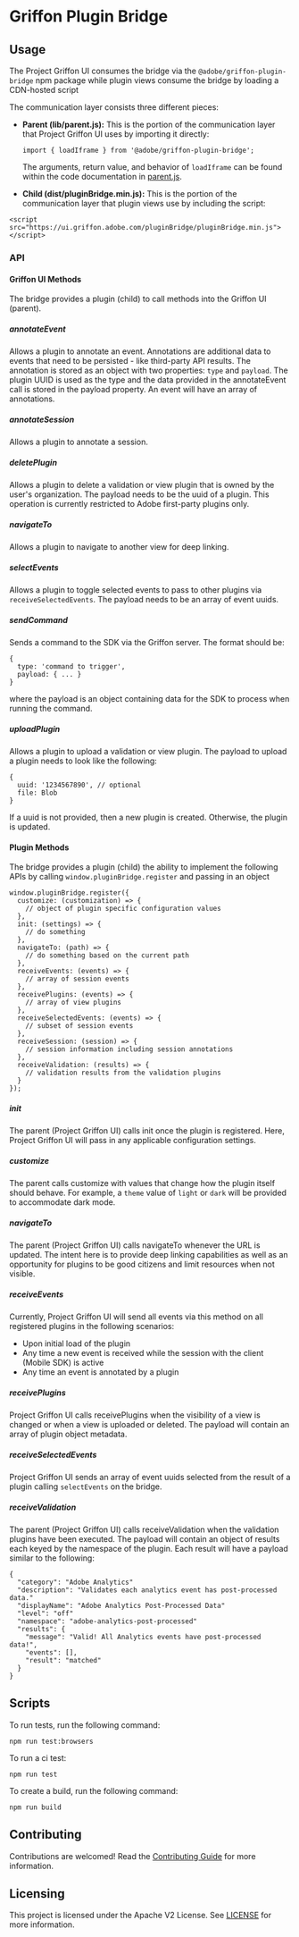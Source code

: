 # Griffon Plugin Bridge

## Usage

The Project Griffon UI consumes the bridge via the `@adobe/griffon-plugin-bridge` npm package while plugin views consume the bridge by loading a CDN-hosted script

The communication layer consists three different pieces:

* **Parent (lib/parent.js):** This is the portion of the communication layer that Project Griffon UI uses by importing it directly:

  `import { loadIframe } from '@adobe/griffon-plugin-bridge';`

  The arguments, return value, and behavior of `loadIframe` can be found within the code documentation in [parent.js](src/parent.js).

* **Child (dist/pluginBridge.min.js):** This is the portion of the communication layer that plugin views use by including the script:

`<script src="https://ui.griffon.adobe.com/pluginBridge/pluginBridge.min.js"></script>`

### API

#### Griffon UI Methods

The bridge provides a plugin (child) to call methods into the Griffon UI (parent).

##### annotateEvent

Allows a plugin to annotate an event. Annotations are additional data to events that need to be persisted - like third-party API results. The annotation is stored as an object with two properties: `type` and `payload`. The plugin UUID is used as the type and the data provided in the annotateEvent call is stored in the payload property. An event will have an array of annotations.

##### annotateSession

Allows a plugin to annotate a session.

##### deletePlugin

Allows a plugin to delete a validation or view plugin that is owned by the user's organization. The payload needs to be the uuid of a plugin. This operation is currently restricted to Adobe first-party plugins only.

##### navigateTo

Allows a plugin to navigate to another view for deep linking.

##### selectEvents

Allows a plugin to toggle selected events to pass to other plugins via `receiveSelectedEvents`. The payload needs to be an array of event uuids.

##### sendCommand

Sends a command to the SDK via the Griffon server. The format should be:
```
{
  type: 'command to trigger',
  payload: { ... }
}
```
where the payload is an object containing data for the SDK to process when running the command.

##### uploadPlugin

Allows a plugin to upload a validation or view plugin. The payload to upload a plugin needs to look like the following:
```
{
  uuid: '1234567890', // optional
  file: Blob
}
```
If a uuid is not provided, then a new plugin is created. Otherwise, the plugin is updated.

#### Plugin Methods

The bridge provides a plugin (child) the ability to implement the following APIs by calling `window.pluginBridge.register` and passing in an object

```
window.pluginBridge.register({
  customize: (customization) => {
    // object of plugin specific configuration values
  },
  init: (settings) => {
    // do something
  },
  navigateTo: (path) => {
    // do something based on the current path
  },
  receiveEvents: (events) => {
    // array of session events
  },
  receivePlugins: (events) => {
    // array of view plugins
  },
  receiveSelectedEvents: (events) => {
    // subset of session events
  },
  receiveSession: (session) => {
    // session information including session annotations
  },
  receiveValidation: (results) => {
    // validation results from the validation plugins
  }
});
```

##### init

The parent (Project Griffon UI) calls init once the plugin is registered. Here, Project Griffon UI will pass in any applicable configuration settings.

##### customize

The parent calls customize with values that change how the plugin itself should behave. For example, a `theme` value of `light` or `dark` will be provided to accommodate dark mode.

##### navigateTo

The parent (Project Griffon UI) calls navigateTo whenever the URL is updated. The intent here is to provide deep linking capabilities as well as an opportunity for plugins to be good citizens and limit resources when not visible.

##### receiveEvents

Currently, Project Griffon UI will send all events via this method on all registered plugins in the following scenarios:
  * Upon initial load of the plugin
  * Any time a new event is received while the session with the client (Mobile SDK) is active
  * Any time an event is annotated by a plugin

##### receivePlugins

Project Griffon UI calls receivePlugins when the visibility of a view is changed or when a view is uploaded or deleted. The payload will contain an array of plugin object metadata.

##### receiveSelectedEvents

Project Griffon UI sends an array of event uuids selected from the result of a plugin calling `selectEvents` on the bridge.

##### receiveValidation

The parent (Project Griffon UI) calls receiveValidation when the validation plugins have been executed. The payload will contain an object of results each keyed by the namespace of the plugin. Each result will have a payload similar to the following:

```
{
  "category": "Adobe Analytics"
  "description": "Validates each analytics event has post-processed data."
  "displayName": "Adobe Analytics Post-Processed Data"
  "level": "off"
  "namespace": "adobe-analytics-post-processed"
  "results": {
    "message": "Valid! All Analytics events have post-processed data!",
    "events": [],
    "result": "matched"
  }
}
```

## Scripts

To run tests, run the following command:
```
npm run test:browsers
```

To run a ci test:
```
npm run test
```

To create a build, run the following command:
```
npm run build
```

## Contributing

Contributions are welcomed! Read the [Contributing Guide](CONTRIBUTING.md) for more information.

## Licensing

This project is licensed under the Apache V2 License. See [LICENSE](LICENSE.md) for more information.
